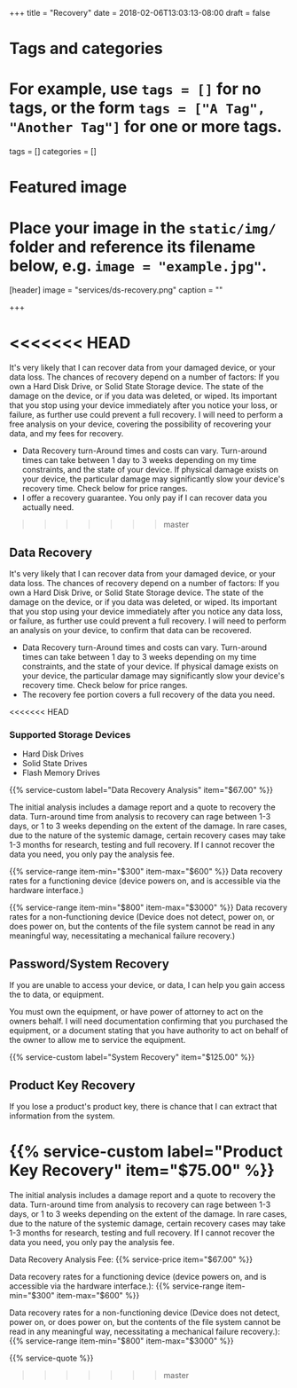 +++
title = "Recovery"
date = 2018-02-06T13:03:13-08:00
draft = false

# Tags and categories
# For example, use `tags = []` for no tags, or the form `tags = ["A Tag", "Another Tag"]` for one or more tags.
tags = []
categories = []

# Featured image
# Place your image in the `static/img/` folder and reference its filename below, e.g. `image = "example.jpg"`.
[header]
image = "services/ds-recovery.png"
caption = ""

+++

<<<<<<< HEAD
=======
It's very likely that I can recover data from your damaged device, or your data loss. The chances of recovery depend on a number of factors: If you own a Hard Disk Drive, or Solid State Storage device. The state of the damage on the device, or if you data was deleted, or wiped.  Its important that you stop using your device immediately after you notice your loss, or failure, as further use could prevent a full recovery. I will need to perform a free analysis on your device, covering the possibility of recovering your data, and my fees for recovery.

- Data Recovery turn-Around times and costs can vary. Turn-around times can take between 1 day to 3 weeks depending on my time constraints, and the state of your device. If physical damage exists on your device, the particular damage may significantly slow your device's recovery time. Check below for price ranges.
- I offer a recovery guarantee. You only pay if I can recover data you actually need.


>>>>>>> master

## Data Recovery
It's very likely that I can recover data from your damaged device, or your data loss. The chances of recovery depend on a number of factors: If you own a Hard Disk Drive, or Solid State Storage device. The state of the damage on the device, or if you data was deleted, or wiped.  Its important that you stop using your device immediately after you notice any data loss, or failure, as further use could prevent a full recovery. I will need to perform an analysis on your device, to confirm that data can be recovered.

- Data Recovery turn-Around times and costs can vary. Turn-around times can take between 1 day to 3 weeks depending on my time constraints, and the state of your device. If physical damage exists on your device, the particular damage may significantly slow your device's recovery time. Check below for price ranges.
- The recovery fee portion covers a full recovery of the data you need.

<<<<<<< HEAD


###  Supported Storage Devices

- Hard Disk Drives
- Solid State Drives
- Flash Memory Drives




{{% service-custom label="Data Recovery Analysis" item="$67.00" %}}

<div class="alert-container">The initial analysis includes a damage report and a quote to recovery the data. Turn-around time from analysis to recovery can rage between 1-3 days, or 1 to 3 weeks depending on the extent of the damage. In rare cases, due to the nature of the systemic damage, certain recovery cases may take 1-3 months for research, testing and full recovery. If I cannot recover the data you need, you only pay the analysis fee.</div>

{{% service-range item-min="$300" item-max="$600" %}}
Data recovery rates for a functioning device (device powers on, and is accessible via the hardware interface.)

{{% service-range item-min="$800" item-max="$3000" %}}
Data recovery rates for a non-functioning device (Device does not detect, power on, or does power on, but the contents of the file system cannot be read in any meaningful way, necessitating a mechanical failure recovery.)


## Password/System Recovery

If you are unable to access your device, or data, I can help you gain access the to data, or equipment. 

You must own the equipment, or have power of attorney to act on the owners behalf. I will need documentation confirming that you purchased the equipment, or a document stating that you have authority to act on behalf of the owner to allow me to service the equipment. 

{{% service-custom label="System Recovery" item="$125.00" %}}

## Product Key Recovery
If you lose a product's product key, there is chance that I can extract that information from the system.

{{% service-custom label="Product Key Recovery" item="$75.00" %}}
=======
<div class="alert-container">The initial analysis includes a damage report and a quote to recovery the data. Turn-around time from analysis to recovery can rage between 1-3 days, or 1 to 3 weeks depending on the extent of the damage. In rare cases, due to the nature of the systemic damage, certain recovery cases may take 1-3 months for research, testing and full recovery. If I cannot recover the data you need, you only pay the analysis fee.</div>

Data Recovery Analysis Fee:
{{% service-price item="$67.00" %}}

Data recovery rates for a functioning device (device powers on, and is accessible via the hardware interface.):
{{% service-range item-min="$300" item-max="$600" %}}

Data recovery rates for a non-functioning device (Device does not detect, power on, or does power on, but the contents of the file system cannot be read in any meaningful way, necessitating a mechanical failure recovery.):
{{% service-range item-min="$800" item-max="$3000" %}}

{{% service-quote %}}
>>>>>>> master

